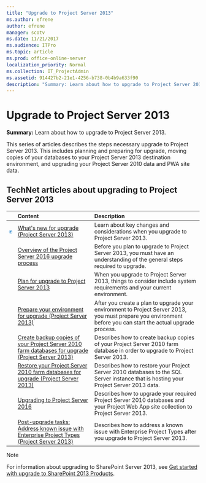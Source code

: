 ```yaml
---
title: "Upgrade to Project Server 2013"
ms.author: efrene
author: efrene
manager: scotv
ms.date: 11/21/2017
ms.audience: ITPro
ms.topic: article
ms.prod: office-online-server
localization_priority: Normal
ms.collection: IT_ProjectAdmin
ms.assetid: 914427b2-21e1-4256-b738-0b4b9a633f90
description: "Summary: Learn about how to upgrade to Project Server 2013."
---
```


# Upgrade to Project Server 2013
 
 **Summary:** Learn about how to upgrade to Project Server 2013.
  
This series of articles describes the steps necessary upgrade to Project Server 2013. This includes planning and preparing for upgrade, moving copies of your databases to your Project Server 2013 destination environment, and upgrading your Project Server 2010 data and PWA site data.
  
## TechNet articles about upgrading to Project Server 2013

  
||**Content**|**Description**|
|:-----|:-----|:-----|
|![Building blocks](images/mod_icon_buildingblock_M.png)|[What's new for upgrade (Project Server 2013)](http://technet.microsoft.com/library/d42b8778-87ee-4e09-8b9e-cb2d1d800db9.aspx) <br/> |Learn about key changes and considerations when you upgrade to Project Server 2013.  <br/> |
||[Overview of the Project Server 2016 upgrade process](overview-of-the-project-server-2013-upgrade-process.md) <br/> |Before you plan to upgrade to Project Server 2013, you must have an understanding of the general steps required to upgrade.  <br/> |
||[Plan for upgrade to Project Server 2013](plan-for-upgrade-to-project-server-2013.md) <br/> |When you upgrade to Project Server 2013, things to consider include system requirements and your current environment.  <br/> |
||[Prepare your environment for upgrade (Project Server 2013)](http://technet.microsoft.com/library/587325fd-c15f-4347-a247-92abbf23fb76.aspx) <br/> |After you create a plan to upgrade your environment to Project Server 2013, you must prepare you environment before you can start the actual upgrade process.  <br/> |
||[Create backup copies of your Project Server 2010 farm databases for upgrade (Project Server 2013)](http://technet.microsoft.com/library/028f9509-0cfb-4f7e-b102-e19f36d8f014.aspx) <br/> |Describes how to create backup copies of your Project Server 2010 farm database in order to upgrade to Project Server 2013.  <br/> |
||[Restore your Project Server 2010 farm databases for upgrade (Project Server 2013)](http://technet.microsoft.com/library/072a3fc7-b0a7-4569-a03d-39a9c8ac72b9.aspx) <br/> |Describes how to restore your Project Server 2010 databases to the SQL Server instance that is hosting your Project Server 2013 data.  <br/> |
||[Upgrading to Project Server 2016](upgrading-to-project-server-2016.md) <br/> |Describes how to upgrade your required Project Server 2010 databases and your Project Web App site collection to Project Server 2013.  <br/> |
||[Post-upgrade tasks: Address known issue with Enterprise Project Types (Project Server 2013)](http://technet.microsoft.com/library/2d27658e-cf30-4f9f-8768-39de5a41e22f.aspx) <br/> |Describes how to address a known issue with Enterprise Project Types after you upgrade to Project Server 2013.  <br/> |
   
> [!NOTE]
> For information about upgrading to SharePoint Server 2013, see [Get started with upgrade to SharePoint 2013 Products](http://technet.microsoft.com/library/40d265d9-dd16-405f-8c85-390975024bad.aspx). 
  

